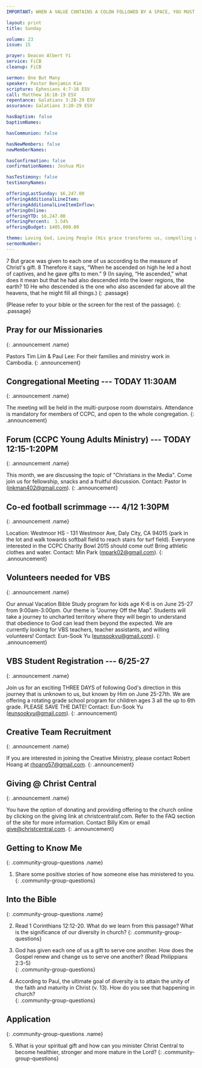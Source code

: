 ```yaml
---
IMPORTANT: WHEN A VALUE CONTAINS A COLON FOLLOWED BY A SPACE, YOU MUST USE &#58;

layout: print
title: Sunday

volume: 23
issue: 15

prayer: Deacon Albert Yi
service: FiCB
cleanup: FiCB

sermon: One But Many
speaker: Pastor Benjamin Kim
scripture: Ephesians 4:7-16 ESV
call: Matthew 16:18-19 ESV
repentance: Galatians 3:28-29 ESV
assurance: Galatians 3:28-29 ESV

hasBaptism: false
baptismNames:

hasCommunion: false

hasNewMembers: false
newMemberNames:

hasConfirmation: false
confirmationNames: Joshua Min

hasTestimony: false
testimonyNames:

offeringLastSunday: $6,247.00
offeringAdditionalLineItem: 
offeringAdditionalLineItemInflow: 
offeringOnline: 
offeringYTD: $6,247.00
offeringPercent:  1.54% 
offeringBudget: $405,000.00

theme: Loving God, Loving People (His grace transforms us, compelling us to love others)
sermonNumber: 
---
```

7 But grace was given to each one of us according to the measure of Christ's gift. 8 Therefore it says, “When he ascended on high he led a host of captives, and he gave gifts to men.” 9 (In saying, “He ascended,” what does it mean but that he had also descended into the lower regions, the earth? 10 He who descended is the one who also ascended far above all the heavens, that he might fill all things.)
{: .passage}

(Please refer to your bible or the screen for the rest of the passage).
{: .passage}


## Pray for our Missionaries
{: .announcement .name}

Pastors Tim Lim & Paul Lee: For their families and ministry work in Cambodia.
{: .announcement}

## Congregational Meeting --- TODAY 11:30AM
{: .announcement .name}

The meeting will be held in the multi-purpose room downstairs. Attendance is mandatory for members of CCPC, and open to the whole congregation.
{: .announcement}

## Forum (CCPC Young Adults Ministry) --- TODAY 12:15-1:20PM
{: .announcement .name}

This month, we are discussing the topic of "Christians in the Media". Come join us for fellowship, snacks and a fruitful discussion. Contact: Pastor In (inkman402@gmail.com).
{: .announcement}

## Co-ed football scrimmage --- 4/12 1:30PM
{: .announcement .name}

Location: Westmoor HS - 131 Westmoor Ave, Daly City, CA 94015 (park in the lot and walk towards softball field to reach stairs for turf field). Everyone interested in the CCPC Charity Bowl 2015 should come out! Bring athletic clothes and water. Contact: Min Park (mpark02@gmail.com).
{: .announcement}

## Volunteers needed for VBS
{: .announcement .name}

Our annual Vacation Bible Study program for kids age K-6 is on June 25-27 from 9:00am-3:00pm. Our theme is "Journey Off the Map". Students will take a journey to uncharted territory where they will begin to understand that obedience to God can lead them beyond the expected. We are currently looking for VBS teachers, teacher assistants, and willing volunteers! Contact: Eun-Sook Yu (eunsookyu@gmail.com).
{: .announcement}

## VBS Student Registration --- 6/25-27
{: .announcement .name}

Join us for an exciting THREE DAYS of following God's direction in this journey that is unknown to us, but known by Him on June 25-27th.  We are offering a rotating grade school program for children ages 3 all the up to 6th grade. PLEASE SAVE THE DATE! Contact: Eun-Sook Yu (eunsookyu@gmail.com).
{: .announcement}

## Creative Team Recruitment
{: .announcement .name}

If you are interested in joining the Creative Ministry, please contact Robert Hoang at rhoang57@gmail.com.
{: .announcement}

## Giving @ Christ Central
{: .announcement .name}

You have the option of donating and providing offering to the church online by clicking on the giving link at christcentralsf.com. Refer to the FAQ section of the site for more information. Contact Billy Kim or email give@christcentral.com. 
{: .announcement}



## Getting to Know Me
{: .community-group-questions .name}

1) Share some positive stories of how someone else has ministered to you.  
{: .community-group-questions}

## Into the Bible
{: .community-group-questions .name}

2) Read 1 Corinthians 12:12-20. What do we learn from this passage? What is the significance of our diversity in church? 
{: .community-group-questions}

3) God has given each one of us a gift to serve one another. How does the Gospel renew and change us to serve one another? (Read Philippians 2:3-5)  
{: .community-group-questions}

4)  According to Paul, the ultimate goal of diversity is to attain the unity of the faith and maturity in Christ (v. 13). How do you see that happening in church?    
{: .community-group-questions}

## Application
{: .community-group-questions .name}

5) What is your spiritual gift and how can you minister Christ Central to become healthier, stronger and more mature in the Lord? 
{: .community-group-questions}


 